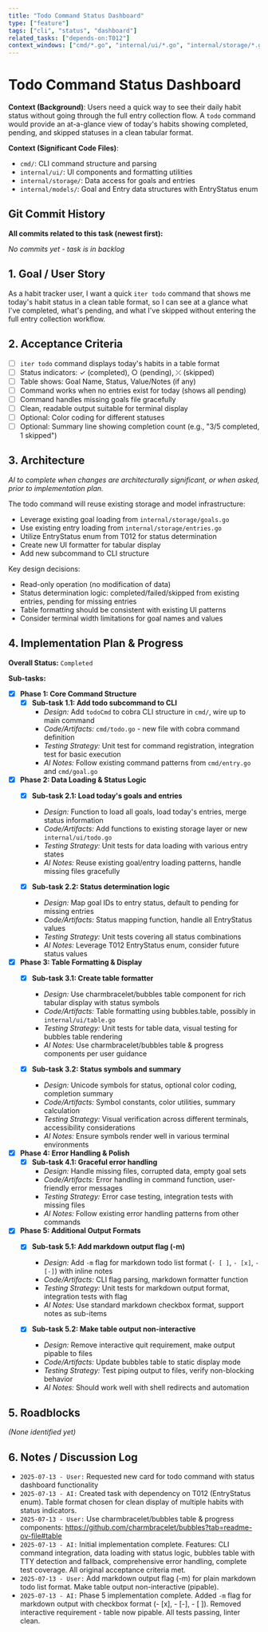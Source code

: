 ```yaml
---
title: "Todo Command Status Dashboard"
type: ["feature"]
tags: ["cli", "status", "dashboard"]
related_tasks: ["depends-on:T012"]
context_windows: ["cmd/*.go", "internal/ui/*.go", "internal/storage/*.go", "CLAUDE.md", "internal/models/*.go"]
---
```


# Todo Command Status Dashboard

**Context (Background)**:
Users need a quick way to see their daily habit status without going through the full entry collection flow. A `todo` command would provide an at-a-glance view of today's habits showing completed, pending, and skipped statuses in a clean tabular format.

**Context (Significant Code Files)**:
- `cmd/`: CLI command structure and parsing
- `internal/ui/`: UI components and formatting utilities  
- `internal/storage/`: Data access for goals and entries
- `internal/models/`: Goal and Entry data structures with EntryStatus enum

## Git Commit History

**All commits related to this task (newest first):**

*No commits yet - task is in backlog*

## 1. Goal / User Story

As a habit tracker user, I want a quick `iter todo` command that shows me today's habit status in a clean table format, so I can see at a glance what I've completed, what's pending, and what I've skipped without entering the full entry collection workflow.

## 2. Acceptance Criteria

- [ ] `iter todo` command displays today's habits in a table format
- [ ] Status indicators: ✓ (completed), ○ (pending), ⤫ (skipped) 
- [ ] Table shows: Goal Name, Status, Value/Notes (if any)
- [ ] Command works when no entries exist for today (shows all pending)
- [ ] Command handles missing goals file gracefully
- [ ] Clean, readable output suitable for terminal display
- [ ] Optional: Color coding for different statuses
- [ ] Optional: Summary line showing completion count (e.g., "3/5 completed, 1 skipped")

## 3. Architecture

*AI to complete when changes are architecturally significant, or when asked, prior to implementation plan.*

The todo command will reuse existing storage and model infrastructure:
- Leverage existing goal loading from `internal/storage/goals.go`
- Use existing entry loading from `internal/storage/entries.go` 
- Utilize EntryStatus enum from T012 for status determination
- Create new UI formatter for tabular display
- Add new subcommand to CLI structure

Key design decisions:
- Read-only operation (no modification of data)
- Status determination logic: completed/failed/skipped from existing entries, pending for missing entries
- Table formatting should be consistent with existing UI patterns
- Consider terminal width limitations for goal names and values

## 4. Implementation Plan & Progress

**Overall Status:** `Completed`

**Sub-tasks:**

- [x] **Phase 1: Core Command Structure**
  - [x] **Sub-task 1.1: Add todo subcommand to CLI**
    - *Design:* Add `todoCmd` to cobra CLI structure in `cmd/`, wire up to main command
    - *Code/Artifacts:* `cmd/todo.go` - new file with cobra command definition
    - *Testing Strategy:* Unit test for command registration, integration test for basic execution
    - *AI Notes:* Follow existing command patterns from `cmd/entry.go` and `cmd/goal.go`

- [x] **Phase 2: Data Loading & Status Logic**
  - [x] **Sub-task 2.1: Load today's goals and entries**
    - *Design:* Function to load all goals, load today's entries, merge status information
    - *Code/Artifacts:* Add functions to existing storage layer or new `internal/ui/todo.go`
    - *Testing Strategy:* Unit tests for data loading with various entry states
    - *AI Notes:* Reuse existing goal/entry loading patterns, handle missing files gracefully
    
  - [x] **Sub-task 2.2: Status determination logic**
    - *Design:* Map goal IDs to entry status, default to pending for missing entries
    - *Code/Artifacts:* Status mapping function, handle all EntryStatus values
    - *Testing Strategy:* Unit tests covering all status combinations
    - *AI Notes:* Leverage T012 EntryStatus enum, consider future status values

- [x] **Phase 3: Table Formatting & Display**
  - [x] **Sub-task 3.1: Create table formatter**
    - *Design:* Use charmbracelet/bubbles table component for rich tabular display with status symbols
    - *Code/Artifacts:* Table formatting using bubbles.table, possibly in `internal/ui/table.go`
    - *Testing Strategy:* Unit tests for table data, visual testing for bubbles table rendering
    - *AI Notes:* Use charmbracelet/bubbles table & progress components per user guidance
    
  - [x] **Sub-task 3.2: Status symbols and summary**
    - *Design:* Unicode symbols for status, optional color coding, completion summary
    - *Code/Artifacts:* Symbol constants, color utilities, summary calculation
    - *Testing Strategy:* Visual verification across different terminals, accessibility considerations
    - *AI Notes:* Ensure symbols render well in various terminal environments

- [x] **Phase 4: Error Handling & Polish**
  - [x] **Sub-task 4.1: Graceful error handling**
    - *Design:* Handle missing files, corrupted data, empty goal sets
    - *Code/Artifacts:* Error handling in command function, user-friendly error messages
    - *Testing Strategy:* Error case testing, integration tests with missing files
    - *AI Notes:* Follow existing error handling patterns from other commands

- [x] **Phase 5: Additional Output Formats**
  - [x] **Sub-task 5.1: Add markdown output flag (-m)**
    - *Design:* Add `-m` flag for markdown todo list format (`- [ ]`, `- [x]`, `- [-]`) with inline notes
    - *Code/Artifacts:* CLI flag parsing, markdown formatter function
    - *Testing Strategy:* Unit tests for markdown output format, integration tests with flag
    - *AI Notes:* Use standard markdown checkbox format, support notes as sub-items
  
  - [x] **Sub-task 5.2: Make table output non-interactive**
    - *Design:* Remove interactive quit requirement, make output pipable to files
    - *Code/Artifacts:* Update bubbles table to static display mode
    - *Testing Strategy:* Test piping output to files, verify non-blocking behavior
    - *AI Notes:* Should work well with shell redirects and automation

## 5. Roadblocks

*(None identified yet)*

## 6. Notes / Discussion Log

- `2025-07-13 - User:` Requested new card for todo command with status dashboard functionality
- `2025-07-13 - AI:` Created task with dependency on T012 (EntryStatus enum). Table format chosen for clean display of multiple habits with status indicators.
- `2025-07-13 - User:` Use charmbracelet/bubbles table & progress components: https://github.com/charmbracelet/bubbles?tab=readme-ov-file#table
- `2025-07-13 - AI:` Initial implementation complete. Features: CLI command integration, data loading with status logic, bubbles table with TTY detection and fallback, comprehensive error handling, complete test coverage. All original acceptance criteria met.
- `2025-07-13 - User:` Add markdown output flag (-m) for plain markdown todo list format. Make table output non-interactive (pipable).
- `2025-07-13 - AI:` Phase 5 implementation complete. Added `-m` flag for markdown output with checkbox format (- [x], - [-], - [ ]). Removed interactive requirement - table now pipable. All tests passing, linter clean.